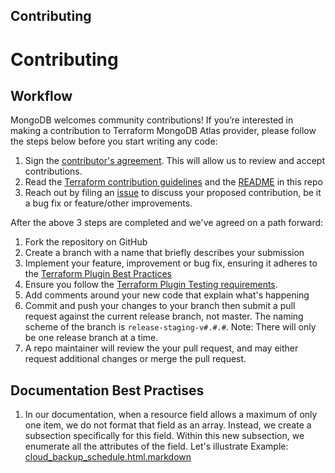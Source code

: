 Contributing
---------------------------

# Contributing

## Workflow

MongoDB welcomes community contributions! If you’re interested in making a contribution to  Terraform MongoDB Atlas provider, please follow the steps below before you start writing any code:

1. Sign the [contributor's agreement](http://www.mongodb.com/contributor). This will allow us to review and accept contributions.
1. Read the [Terraform contribution guidelines](https://www.terraform.io/docs/extend/community/contributing.html) and the [README](https://github.com/mongodb/terraform-provider-mongodbatlas/blob/master/README.md) in this repo
1. Reach out by filing an [issue](https://github.com/mongodb/terraform-provider-mongodbatlas/issues) to discuss your proposed contribution, be it a bug fix or feature/other improvements.  

After the above 3 steps are completed and we've agreed on a path forward:
1. Fork the repository on GitHub
1. Create a branch with a name that briefly describes your submission
1. Implement your feature, improvement or bug fix, ensuring it adheres to the [Terraform Plugin Best Practices](https://www.terraform.io/docs/extend/best-practices/index.html)
1. Ensure you follow the [Terraform Plugin Testing requirements](https://www.terraform.io/docs/extend/testing/index.html).
1. Add comments around your new code that explain what's happening
1. Commit and push your changes to your branch then submit a pull request against the current release branch, not master.  The naming scheme of the branch is `release-staging-v#.#.#`. Note: There will only be one release branch at a time.  
1. A repo maintainer will review the your pull request, and may either request additional changes or merge the pull request.

## Documentation Best Practises

1. In our documentation, when a resource field allows a maximum of only one item, we do not format that field as an array. Instead, we create a subsection specifically for this field. Within this new subsection, we enumerate all the attributes of the field. Let's illustrate Example: [cloud_backup_schedule.html.markdown](https://github.com/mongodb/terraform-provider-mongodbatlas/blob/master/website/docs/r/cloud_backup_schedule.html.markdown?plain=1#L207)